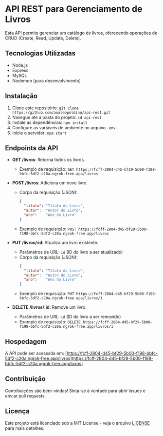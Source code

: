 # API REST para Gerenciamento de Livros

Esta API permite gerenciar um catálogo de livros, oferecendo operações de CRUD (Create, Read, Update, Delete).

## Tecnologias Utilizadas

- Node.js
- Express
- MySQL
- Nodemon (para desenvolvimento)

## Instalação

1. Clone este repositório: `git clone https://github.com/analeopoldino/api-rest.git`
2. Navegue até a pasta do projeto: `cd api-rest`
3. Instale as dependências: `npm install`
4. Configure as variáveis de ambiente no arquivo `.env`
5. Inicie o servidor: `npm start`

## Endpoints da API

- **GET /livros**: Retorna todos os livros.
  - Exemplo de requisição: `GET https://fcff-2804-d45-bf29-5b00-f198-bbfc-5df2-c20a.ngrok-free.app/livros`

- **POST /livros**: Adiciona um novo livro.
  - Corpo da requisição (JSON):
    ```json
    {
      "titulo": "Título do Livro",
      "autor":  "Autor do Livro",
      "ano":    "Ano do Livro"
    }
    ```
  - Exemplo de requisição: `POST https://fcff-2804-d45-bf29-5b00-f198-bbfc-5df2-c20a.ngrok-free.app/livros`

- **PUT /livros/:id**: Atualiza um livro existente.
  - Parâmetros de URL: `id` (ID do livro a ser atualizado)
  - Corpo da requisição (JSON):
    ```json
    {
      "titulo": "Título do Livro",
      "autor":  "Autor do Livro",
      "ano":    "Ano do Livro"
    }
    ```
  - Exemplo de requisição: `PUT https://fcff-2804-d45-bf29-5b00-f198-bbfc-5df2-c20a.ngrok-free.app/livros/1`

- **DELETE /livros/:id**: Remove um livro.
  - Parâmetros de URL: `id` (ID do livro a ser removido)
  - Exemplo de requisição: `DELETE https://fcff-2804-d45-bf29-5b00-f198-bbfc-5df2-c20a.ngrok-free.app/livros/1`

## Hospedagem

A API pode ser acessada em: [https://fcff-2804-d45-bf29-5b00-f198-bbfc-5df2-c20a.ngrok-free.app/livros](https://fcff-2804-d45-bf29-5b00-f198-bbfc-5df2-c20a.ngrok-free.app/livros)

## Contribuição

Contribuições são bem-vindas! Sinta-se à vontade para abrir issues e enviar pull requests.

## Licença

Este projeto está licenciado sob a MIT License - veja o arquivo [LICENSE](LICENSE) para mais detalhes.
